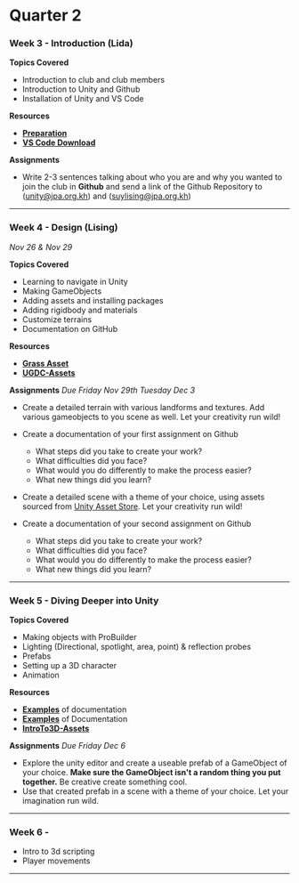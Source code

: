 # Quarter 2

### Week 3 - Introduction (Lida)

**Topics Covered**
- Introduction to club and club members
- Introduction to Unity and Github
- Installation of Unity and VS Code 

**Resources**

- [**Preparation**](https://github.com/Nox-Erebos/UGDC/blob/main/Prep.md)
- [**VS Code Download**](https://visualstudio.microsoft.com/downloads/)
  
**Assignments**
- Write 2-3 sentences talking about who you are and why you wanted to join the club in **Github** and send a link of the Github Repository to (unity@jpa.org.kh) and (suylising@jpa.org.kh)

___________________

### Week 4 - Design (Lising)

*Nov 26 & Nov 29*

**Topics Covered**
* Learning to navigate in Unity
* Making GameObjects
* Adding assets and installing packages
* Adding rigidbody and materials
* Customize terrains
* Documentation on GitHub

**Resources**

- [**Grass Asset**](https://assetstore.unity.com/packages/2d/textures-materials/nature/grass-flowers-pack-free-138810)
- [**UGDC-Assets**](https://assetstore.unity.com/lists/ugdc-assets-18968162955291)

**Assignments** *Due Friday Nov 29th Tuesday Dec 3*

* Create a detailed terrain with various landforms and textures. Add various gameobjects to you scene as well. Let your creativity run wild! 
* Create a documentation of your first assignment on Github
  - What steps did you take to create your work?
  - What difficulties did you face?
  - What would you do differently to make the process easier?
  - What new things did you learn?

* Create a detailed scene with a theme of your choice, using assets sourced from [Unity Asset Store](https://assetstore.unity.com/). Let your creativity run wild!
* Create a documentation of your second assignment on Github
  - What steps did you take to create your work?
  - What difficulties did you face?
  - What would you do differently to make the process easier?
  - What new things did you learn?
___________________

### Week 5 - Diving Deeper into Unity

**Topics Covered**
* Making objects with ProBuilder
* Lighting (Directional, spotlight, area, point) & reflection probes
* Prefabs
* Setting up a 3D character
* Animation
  
**Resources**
* [**Examples**](https://alternaterealities.nyuadim.com/category/spring-2021/) of documentation
* [**Examples**](https://github.com/pangnasun/ConnectionsLab) of Documentation 
* [**IntroTo3D-Assets**](https://learn.unity.com/tutorial/project-files-prepare-for-the-unity-certified-associate-game-developer-exam-98049840928345928305983#)

**Assignments** *Due Friday Dec 6*

* Explore the unity editor and create a useable prefab of a GameObject of your choice. **Make sure the GameObject isn't a random thing you put together.** Be creative create something cool.
* Use that created prefab in a scene with a theme of your choice. Let your imagination run wild.

___________________

### Week 6 - 
- Intro to 3d scripting
- Player movements

___________________
